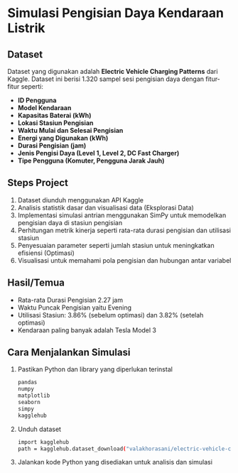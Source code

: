 # Simulasi Pengisian Daya Kendaraan Listrik

## Dataset
Dataset yang digunakan adalah **Electric Vehicle Charging Patterns** dari Kaggle. Dataset ini berisi 1.320 sampel sesi pengisian daya dengan fitur-fitur seperti:
- **ID Pengguna**
- **Model Kendaraan**
- **Kapasitas Baterai (kWh)**
- **Lokasi Stasiun Pengisian**
- **Waktu Mulai dan Selesai Pengisian**
- **Energi yang Digunakan (kWh)**
- **Durasi Pengisian (jam)**
- **Jenis Pengisi Daya (Level 1, Level 2, DC Fast Charger)**
- **Tipe Pengguna (Komuter, Pengguna Jarak Jauh)**

## Steps Project
1. Dataset diunduh menggunakan API Kaggle
2. Analisis statistik dasar dan visualisasi data (Eksplorasi Data)
3. Implementasi simulasi antrian menggunakan SimPy untuk memodelkan pengisian daya di stasiun pengisian
4. Perhitungan metrik kinerja seperti rata-rata durasi pengisian dan utilisasi stasiun
5. Penyesuaian parameter seperti jumlah stasiun untuk meningkatkan efisiensi (Optimasi)
6. Visualisasi untuk memahami pola pengisian dan hubungan antar variabel

## Hasil/Temua
- Rata-rata Durasi Pengisian 2.27 jam
- Waktu Puncak Pengisian yaitu Evening
- Utilisasi Stasiun: 3.86% (sebelum optimasi) dan 3.82% (setelah optimasi)
- Kendaraan paling banyak adalah Tesla Model 3

## Cara Menjalankan Simulasi
1. Pastikan Python dan library yang diperlukan terinstal
   ```bash
   pandas
   numpy
   matplotlib
   seaborn
   simpy
   kagglehub
2. Unduh dataset
   ```bash
   import kagglehub
   path = kagglehub.dataset_download("valakhorasani/electric-vehicle-charging-patterns")
3. Jalankan kode Python yang disediakan untuk analisis dan simulasi
